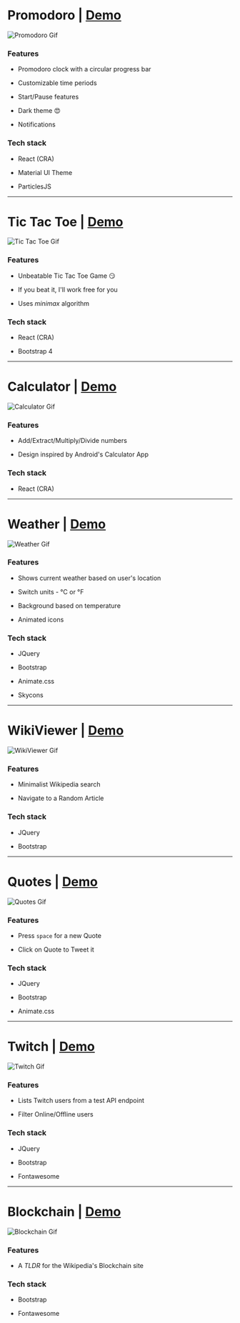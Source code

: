 # Promodoro | [Demo](https://martonlanga.github.io/promodoro/)

![Promodoro Gif](https://github.com/martonlanga/freeCodeCamp/blob/master/gifs/Promodoro.gif)



### Features

 * Promodoro clock with a circular progress bar

 * Customizable time periods

 * Start/Pause features

 * Dark theme :heart_eyes:

 * Notifications



### Tech stack

 * React (CRA)

 * Material UI Theme

 * ParticlesJS



___



# Tic Tac Toe | [Demo](https://martonlanga.github.io/tictactoe/)

![Tic Tac Toe Gif](https://github.com/martonlanga/freeCodeCamp/blob/master/gifs/TicTacToe.gif)



### Features

 * Unbeatable Tic Tac Toe Game :smirk:

 * If you beat it, I'll work free for you

 * Uses *minimax* algorithm



### Tech stack

 * React (CRA)

 * Bootstrap 4



___



# Calculator | [Demo](https://martonlanga.github.io/calculator/)

![Calculator Gif](https://github.com/martonlanga/freeCodeCamp/blob/master/gifs/Calculator.gif)



### Features

 * Add/Extract/Multiply/Divide numbers

 * Design inspired by Android's Calculator App

### Tech stack

 * React (CRA)



___



# Weather | [Demo](https://martonlanga.github.io/weather/)

![Weather Gif](https://github.com/martonlanga/freeCodeCamp/blob/master/gifs/Weather.gif)



### Features

 * Shows current weather based on user's location

 * Switch units - °C or °F

 * Background based on temperature

 * Animated icons

### Tech stack

 * JQuery

 * Bootstrap

 * Animate.css

 * Skycons



___

# WikiViewer | [Demo](https://martonlanga.github.io/wikiviewer/)

![WikiViewer Gif](https://github.com/martonlanga/freeCodeCamp/blob/master/gifs/WikiViewer.gif)



### Features

 * Minimalist Wikipedia search

 * Navigate to a Random Article

### Tech stack

 * JQuery

 * Bootstrap


___



# Quotes | [Demo](https://martonlanga.github.io/quotes/)

![Quotes Gif](https://github.com/martonlanga/freeCodeCamp/blob/master/gifs/Quotes.gif)



### Features

 * Press `space` for a new Quote

 * Click on Quote to Tweet it

### Tech stack

 * JQuery

 * Bootstrap

 * Animate.css



___



# Twitch | [Demo](https://martonlanga.github.io/twitch/)

![Twitch Gif](https://github.com/martonlanga/freeCodeCamp/blob/master/gifs/Twitch.gif)



### Features

 * Lists Twitch users from a test API endpoint

 * Filter Online/Offline users

### Tech stack

 * JQuery

 * Bootstrap

 * Fontawesome

___



# Blockchain | [Demo](https://martonlanga.github.io/blockchain/)

![Blockchain Gif](https://github.com/martonlanga/freeCodeCamp/blob/master/gifs/Blockchain.gif)



### Features

 * A *TLDR* for the Wikipedia's Blockchain site



### Tech stack

 * Bootstrap

 * Fontawesome
